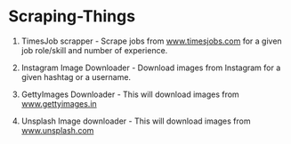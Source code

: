# Scraping-Things

1. TimesJob scrapper - Scrape jobs from www.timesjobs.com for a given job role/skill and number of experience.

2. Instagram Image Downloader - Download images from Instagram for a given hashtag or a username.

3. GettyImages Downloader - This will download images from www.gettyimages.in

4. Unsplash Image downloader - This will download images from www.unsplash.com
